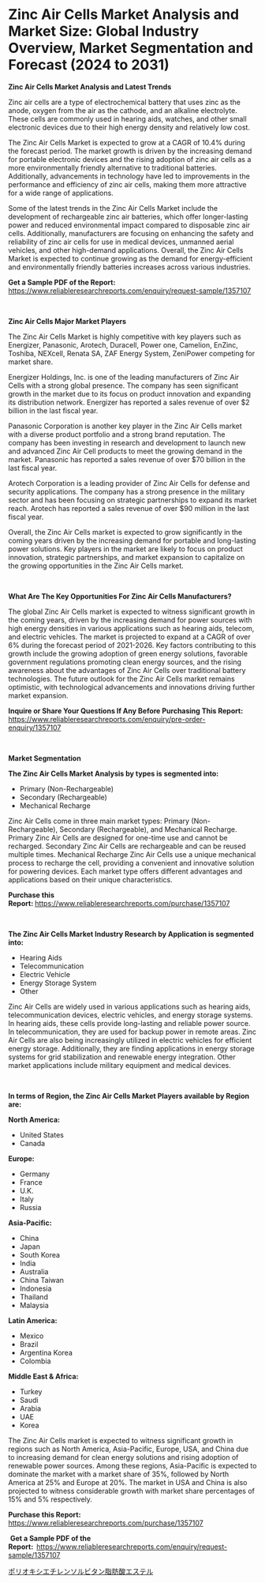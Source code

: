 <p><h1>Zinc Air Cells Market Analysis and Market Size: Global Industry Overview, Market Segmentation and Forecast (2024 to 2031)</h1></p><p><strong>Zinc Air Cells Market Analysis and Latest Trends</strong></p>
<p><p>Zinc air cells are a type of electrochemical battery that uses zinc as the anode, oxygen from the air as the cathode, and an alkaline electrolyte. These cells are commonly used in hearing aids, watches, and other small electronic devices due to their high energy density and relatively low cost.</p><p>The Zinc Air Cells Market is expected to grow at a CAGR of 10.4% during the forecast period. The market growth is driven by the increasing demand for portable electronic devices and the rising adoption of zinc air cells as a more environmentally friendly alternative to traditional batteries. Additionally, advancements in technology have led to improvements in the performance and efficiency of zinc air cells, making them more attractive for a wide range of applications.</p><p>Some of the latest trends in the Zinc Air Cells Market include the development of rechargeable zinc air batteries, which offer longer-lasting power and reduced environmental impact compared to disposable zinc air cells. Additionally, manufacturers are focusing on enhancing the safety and reliability of zinc air cells for use in medical devices, unmanned aerial vehicles, and other high-demand applications. Overall, the Zinc Air Cells Market is expected to continue growing as the demand for energy-efficient and environmentally friendly batteries increases across various industries.</p></p>
<p><strong>Get a Sample PDF of the Report:&nbsp;</strong> <a href="https://www.reliableresearchreports.com/enquiry/request-sample/1357107">https://www.reliableresearchreports.com/enquiry/request-sample/1357107</a></p>
<p>&nbsp;</p>
<p><strong>Zinc Air Cells Major Market Players</strong></p>
<p><p>The Zinc Air Cells Market is highly competitive with key players such as Energizer, Panasonic, Arotech, Duracell, Power one, Camelion, EnZinc, Toshiba, NEXcell, Renata SA, ZAF Energy System, ZeniPower competing for market share. </p><p>Energizer Holdings, Inc. is one of the leading manufacturers of Zinc Air Cells with a strong global presence. The company has seen significant growth in the market due to its focus on product innovation and expanding its distribution network. Energizer has reported a sales revenue of over $2 billion in the last fiscal year.</p><p>Panasonic Corporation is another key player in the Zinc Air Cells market with a diverse product portfolio and a strong brand reputation. The company has been investing in research and development to launch new and advanced Zinc Air Cell products to meet the growing demand in the market. Panasonic has reported a sales revenue of over $70 billion in the last fiscal year.</p><p>Arotech Corporation is a leading provider of Zinc Air Cells for defense and security applications. The company has a strong presence in the military sector and has been focusing on strategic partnerships to expand its market reach. Arotech has reported a sales revenue of over $90 million in the last fiscal year.</p><p>Overall, the Zinc Air Cells market is expected to grow significantly in the coming years driven by the increasing demand for portable and long-lasting power solutions. Key players in the market are likely to focus on product innovation, strategic partnerships, and market expansion to capitalize on the growing opportunities in the Zinc Air Cells market.</p></p>
<p>&nbsp;</p>
<p><strong>What Are The Key Opportunities For Zinc Air Cells Manufacturers?</strong></p>
<p><p>The global Zinc Air Cells market is expected to witness significant growth in the coming years, driven by the increasing demand for power sources with high energy densities in various applications such as hearing aids, telecom, and electric vehicles. The market is projected to expand at a CAGR of over 6% during the forecast period of 2021-2026. Key factors contributing to this growth include the growing adoption of green energy solutions, favorable government regulations promoting clean energy sources, and the rising awareness about the advantages of Zinc Air Cells over traditional battery technologies. The future outlook for the Zinc Air Cells market remains optimistic, with technological advancements and innovations driving further market expansion.</p></p>
<p><strong>Inquire or Share Your Questions If Any Before Purchasing This Report:</strong> <a href="https://www.reliableresearchreports.com/enquiry/pre-order-enquiry/1357107">https://www.reliableresearchreports.com/enquiry/pre-order-enquiry/1357107</a></p>
<p>&nbsp;</p>
<p><strong>Market Segmentation</strong></p>
<p><strong>The Zinc Air Cells Market Analysis by types is segmented into:</strong></p>
<p><ul><li>Primary (Non-Rechargeable)</li><li>Secondary (Rechargeable)</li><li>Mechanical Recharge</li></ul></p>
<p><p>Zinc Air Cells come in three main market types: Primary (Non-Rechargeable), Secondary (Rechargeable), and Mechanical Recharge. Primary Zinc Air Cells are designed for one-time use and cannot be recharged. Secondary Zinc Air Cells are rechargeable and can be reused multiple times. Mechanical Recharge Zinc Air Cells use a unique mechanical process to recharge the cell, providing a convenient and innovative solution for powering devices. Each market type offers different advantages and applications based on their unique characteristics.</p></p>
<p><strong>Purchase this Report:&nbsp;</strong><a href="https://www.reliableresearchreports.com/purchase/1357107">https://www.reliableresearchreports.com/purchase/1357107</a></p>
<p>&nbsp;</p>
<p><strong>The Zinc Air Cells Market Industry Research by Application is segmented into:</strong></p>
<p><ul><li>Hearing Aids</li><li>Telecommunication</li><li>Electric Vehicle</li><li>Energy Storage System</li><li>Other</li></ul></p>
<p><p>Zinc Air Cells are widely used in various applications such as hearing aids, telecommunication devices, electric vehicles, and energy storage systems. In hearing aids, these cells provide long-lasting and reliable power source. In telecommunication, they are used for backup power in remote areas. Zinc Air Cells are also being increasingly utilized in electric vehicles for efficient energy storage. Additionally, they are finding applications in energy storage systems for grid stabilization and renewable energy integration. Other market applications include military equipment and medical devices.</p></p>
<p>&nbsp;</p>
<p><strong>In terms of Region, the Zinc Air Cells Market Players available by Region are:</strong></p>
<p>
    <p> <strong> North America: </strong>
        <ul>
            <li>United States</li>
            <li>Canada</li>
        </ul>
        </p> 
    <p> <strong> Europe: </strong>
        <ul>
            <li>Germany</li>
            <li>France</li>
            <li>U.K.</li>
            <li>Italy</li>
            <li>Russia</li>
        </ul>
        </p> 
    <p> <strong> Asia-Pacific: </strong>
        <ul>
            <li>China</li>
            <li>Japan</li>
            <li>South Korea</li>
            <li>India</li>
            <li>Australia</li>
            <li>China Taiwan</li>
            <li>Indonesia</li>
            <li>Thailand</li>
            <li>Malaysia</li>
        </ul>
        </p> 
    <p> <strong> Latin America: </strong>
        <ul>
            <li>Mexico</li>
            <li>Brazil</li>
            <li>Argentina Korea</li>
            <li>Colombia</li>
        </ul>
        </p> 
    <p> <strong> Middle East & Africa: </strong>
        <ul>
            <li>Turkey</li>
            <li>Saudi</li>
            <li>Arabia</li>
            <li>UAE</li>
            <li>Korea</li>
        </ul>
    </p>
    </p>
<p><p>The Zinc Air Cells market is expected to witness significant growth in regions such as North America, Asia-Pacific, Europe, USA, and China due to increasing demand for clean energy solutions and rising adoption of renewable power sources. Among these regions, Asia-Pacific is expected to dominate the market with a market share of 35%, followed by North America at 25% and Europe at 20%. The market in USA and China is also projected to witness considerable growth with market share percentages of 15% and 5% respectively.</p></p>
<p><strong>Purchase this Report: </strong><a href="https://www.reliableresearchreports.com/purchase/1357107">https://www.reliableresearchreports.com/purchase/1357107</a></p>
<p>&nbsp;<strong>Get a Sample PDF of the Report:&nbsp;&nbsp;</strong><a href="https://www.reliableresearchreports.com/enquiry/request-sample/1357107">https://www.reliableresearchreports.com/enquiry/request-sample/1357107</a></p>
<p><strong></strong></p>
<p><p><a href="https://github.com/ppmazlotr77499/Market-Research-Report-List-1/blob/main/261008615965.md">ポリオキシエチレンソルビタン脂肪酸エステル</a></p></p>